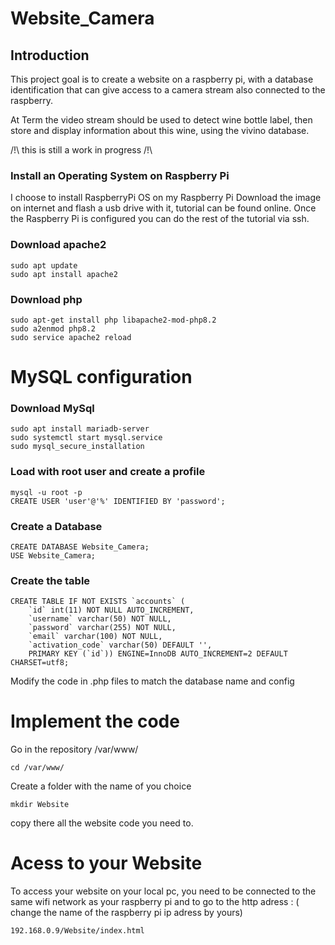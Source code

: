 # Website_Camera

## Introduction
This project goal is to create a website on a raspberry pi, with a database identification that can give access to a camera stream also connected to the raspberry. 

At Term the video stream should be used to detect wine bottle label, then store and display information about this wine, using the vivino database. 

/!\ this is still a work in progress /!\

### Install an Operating System on Raspberry Pi

I choose to install RaspberryPi OS on my Raspberry Pi
Download the image on internet and flash a usb drive with it, tutorial can be found online. 
Once the Raspberry Pi is configured you can do the rest of the tutorial via ssh. 

### Download apache2 
````
sudo apt update
sudo apt install apache2 
````
### Download php 
````
sudo apt-get install php libapache2-mod-php8.2
sudo a2enmod php8.2
sudo service apache2 reload
````

# MySQL configuration 

### Download MySql 
````
sudo apt install mariadb-server
sudo systemctl start mysql.service
sudo mysql_secure_installation
````
### Load with root user and create a profile
````
mysql -u root -p
CREATE USER 'user'@'%' IDENTIFIED BY 'password';
````
### Create a Database
````
CREATE DATABASE Website_Camera;
USE Website_Camera;
````
### Create the table 
````
CREATE TABLE IF NOT EXISTS `accounts` (
	`id` int(11) NOT NULL AUTO_INCREMENT,
  	`username` varchar(50) NOT NULL,
  	`password` varchar(255) NOT NULL,
  	`email` varchar(100) NOT NULL,
    `activation_code` varchar(50) DEFAULT '',
    PRIMARY KEY (`id`)) ENGINE=InnoDB AUTO_INCREMENT=2 DEFAULT CHARSET=utf8;
````
Modify the code in .php files to match the database name and config

# Implement the code

Go in the repository /var/www/
````
cd /var/www/
````
Create a folder with the name of you choice 

````
mkdir Website
````
copy there all the website code you need to. 

# Acess to your Website

To access your website on your local pc, you need to be connected to the same wifi network as your raspberry pi and to go to the http adress : ( change the name of the raspberry pi ip adress by yours) 
````
192.168.0.9/Website/index.html
````
